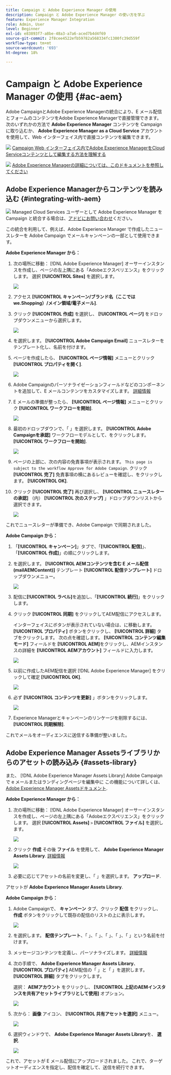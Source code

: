 ```yaml
---
title: Campaign と Adobe Experience Manager の使用
description: Campaign と Adobe Experience Manager の使い方を学ぶ
feature: Experience Manager Integration
role: Admin, User
level: Beginner
exl-id: e83893f7-a8be-48a3-a7a6-aced7b4d4f69
source-git-commit: 2f8cee4522efb59782a568334fc1300fc39d559f
workflow-type: tm+mt
source-wordcount: '693'
ht-degree: 18%

---
```


# Campaign と Adobe Experience Manager の使用 {#ac-aem}

Adobe CampaignとAdobe Experience Managerの統合により、E メール配信とフォームのコンテンツをAdobe Experience Managerで直接管理できます。 次のいずれかの方法で **Adobe Experience Manager** コンテンツを Campaign に取り込むか、 **Adobe Experience Manager as a Cloud Service** アカウントを使用して、Web インターフェイス内で直接コンテンツを編集できます。

![](../assets/do-not-localize/book.png) [Campaign Web インターフェイス内でAdobe Experience ManagerをCloud Serviceコンテンツとして編集する方法を理解する](https://experienceleague.adobe.com/docs/campaign-web/v8/msg/email/content/integrations/aem-content.html?lang=en)

![](../assets/do-not-localize/book.png) [Adobe Experience Managerの詳細については、このドキュメントを参照してください](https://experienceleague.adobe.com/docs/experience-manager-65/administering/integration/campaignonpremise.html?lang=ja#aem-and-adobe-campaign-integration-workflow)

## Adobe Experience Managerからコンテンツを読み込む {#integrating-with-aem}

![](../assets/do-not-localize/speech.png) Managed Cloud Services ユーザーとして Adobe Experience Manager を Campaign と統合する場合は、[アドビにお問い合わせ](../start/campaign-faq.md#support)ください。

この統合を利用して、例えば、Adobe Experience Manager で作成したニュースレターを Adobe Campaign でメールキャンペーンの一部として使用できます。

**Adobe Experience Manager から：**

1. 次の場所に移動： [!DNL Adobe Experience Manager] オーサーインスタンスを作成し、ページの左上隅にある「Adobeエクスペリエンス」をクリックします。 選択 **[!UICONTROL Sites]** を選択します。

   ![](assets/aem_authoring_1.png)

1. アクセス **[!UICONTROL キャンペーン/ブランド名（ここでは we.Shopping）/メイン領域/電子メール]**.

1. クリック **[!UICONTROL 作成]** を選択し、 **[!UICONTROL ページ]** をドロップダウンメニューから選択します。

   ![](assets/aem_authoring_2.png)

1. を選択します。 **[!UICONTROL Adobe Campaign Email]** ニュースレターをテンプレート化し、名前を付けます。

1. ページを作成したら、 **[!UICONTROL ページ情報]** メニューとクリック **[!UICONTROL プロパティを開く]**.

   ![](assets/aem_authoring_3.png)

1. Adobe Campaignのパーソナライゼーションフィールドなどのコンポーネントを追加して、E メールコンテンツをカスタマイズします。 [詳細情報](https://experienceleague.adobe.com/docs/experience-manager-65/content/sites/authoring/aem-adobe-campaign/campaign.html?lang=en#editing-email-content)

1. E メールの準備が整ったら、 **[!UICONTROL ページ情報]** メニューとクリック **[!UICONTROL ワークフローを開始]**.

   ![](assets/aem_authoring_4.png)

1. 最初のドロップダウンで、「 」を選択します。 **[!UICONTROL Adobe Campaignを承認]** ワークフローモデルとして、をクリックします。 **[!UICONTROL ワークフローを開始]**.

   ![](assets/aem_authoring_5.png)

1. ページの上部に、次の内容の免責事項が表示されます。 `This page is subject to the workflow Approve for Adobe Campaign`. クリック **[!UICONTROL 完了]** 免責事項の横にあるレビューを確認し、をクリックします。 **[!UICONTROL OK]**.

1. クリック **[!UICONTROL 完了]** 再び選択し、 **[!UICONTROL ニュースレターの承認]** （内） **[!UICONTROL 次のステップ]** 」ドロップダウンリストから選択できます。

   ![](assets/aem_authoring_6.png)

これでニュースレターが準備でき、Adobe Campaign で同期されました。

**Adobe Campaign から：**

1. 「**[!UICONTROL キャンペーン]**」タブで、「**[!UICONTROL 配信]**」、「**[!UICONTROL 作成]**」の順にクリックします。

1. を選択します。 **[!UICONTROL AEMコンテンツを含む E メール配信 (mailAEMContent)]** テンプレート **[!UICONTROL 配信テンプレート]** ドロップダウンメニュー。

   ![](assets/aem_authoring_7.png)

1. 配信に&#x200B;**[!UICONTROL ラベル]**&#x200B;を追加し、「**[!UICONTROL 続行]**」をクリックします。

1. クリック **[!UICONTROL 同期]** をクリックしてAEM配信にアクセスします。

   インターフェイスにボタンが表示されていない場合は、に移動します。 **[!UICONTROL プロパティ]** ボタンをクリックし、 **[!UICONTROL 詳細]** タブをクリックします。 次の点を確認します。 **[!UICONTROL コンテンツ編集モード]** フィールドを **[!UICONTROL AEM]**&#x200B;をクリックし、AEMインスタンスの詳細を **[!UICONTROL AEMアカウント]** フィールドに入力します。

   ![](assets/aem_authoring_8.png)

1. 以前に作成したAEM配信を選択 [!DNL Adobe Experience Manager] をクリックして確定 **[!UICONTROL OK]**.

   ![](assets/aem_authoring_11.png)

1. 必ず **[!UICONTROL コンテンツを更新]** 」ボタンをクリックします。

   ![](assets/aem_authoring_12.png)

1. Experience Managerとキャンペーンのリンケージを削除するには、 **[!UICONTROL 同期解除]**.

これでメールをオーディエンスに送信する準備が整いました。

## Adobe Experience Manager Assetsライブラリからのアセットの読み込み {#assets-library}

また、 [!DNL Adobe Experience Manager Assets Library] Adobe Campaignで e メールまたはランディングページを編集中に この機能について詳しくは、 [Adobe Experience Manager Assetsドキュメント](https://experienceleague.adobe.com/docs/experience-manager-65/content/assets/managing/manage-assets.html?lang=en).

**Adobe Experience Manager から：**

1. 次の場所に移動： [!DNL Adobe Experience Manager] オーサーインスタンスを作成し、ページの左上隅にある「Adobeエクスペリエンス」をクリックします。 選択 **[!UICONTROL Assets]** `>` **[!UICONTROL ファイル]** を選択します。

   ![](assets/aem_assets_1.png)

1. クリック **作成** その後 **ファイル** を使用して、 **Adobe Experience Manager Assets Library**. [詳細情報](https://experienceleague.adobe.com/docs/experience-manager-65/content/assets/managing/manage-assets.html?lang=en#uploading-assets)

   ![](assets/aem_assets_2.png)

1. 必要に応じてアセットの名前を変更し、「 」を選択します。 **アップロード**.

アセットが **Adobe Experience Manager Assets Library**.

**Adobe Campaign から：**

1. Adobe Campaignで、 **キャンペーン** タブ、クリック **配信** をクリックし、 **作成** ボタンをクリックして既存の配信のリストの上に表示します。

   ![](assets/aem_assets_3.png)

1. を選択します。 **配信テンプレート**、「 」、「 」、「 」、「 」、「 」という名前を付けます。

1. メッセージコンテンツを定義し、パーソナライズします。 [詳細情報](../send/email.md)

1. 次の手順で、 **Adobe Experience Manager Assets Library**、 **[!UICONTROL プロパティ]** AEM配信の「 」と「 」を選択します。 **[!UICONTROL 詳細]** タブをクリックします。

   選択： **AEMアカウント** をクリックし、 **[!UICONTROL 上記のAEMインスタンスを共有アセットライブラリとして使用]** オプション。

   ![](assets/aem_authoring_9.png)

1. 次から： **画像** アイコン、 **[!UICONTROL 共有アセットを選択]** メニュー。

   ![](assets/aem_assets_4.png)

1. 選択ウィンドウで、 **Adobe Experience Manager Assets Library**&#x200B;を、 **選択**.

   ![](assets/aem_assets_5.png)

これで、アセットが E メール配信にアップロードされました。 これで、ターゲットオーディエンスを指定し、配信を確定して、送信を続行できます。
